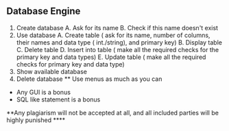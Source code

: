 ## Database Engine
1. Create database 
   A. Ask for its name
   B. Check if this name doesn't exist
2. Use database
   A. Create table ( ask for its name, number of columns, their names and data type ( int./string), and primary key)
   B. Display table
   C. Delete table
    D. Insert into table ( make all the required checks for the primary key and data types)
     E. Update table ( make all the required checks for primary key and data type)
3. Show available database
4. Delete database
** Use menus as much as you can
* Any GUI is a bonus
* SQL like statement is a bonus

**Any plagiarism will not be accepted at all, and all included parties will be highly punished ****
